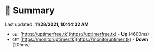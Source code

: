 # 📖 Summary
Last updated: **11/28/2021, 10:44:32 AM**

- `GET` [https://uptimerfree.tk](https://uptimerfree.tk) - **Up** (4600ms)
- `GET` [https://monitoruptimer.tk](https://monitoruptimer.tk) - **Down** (205ms)
